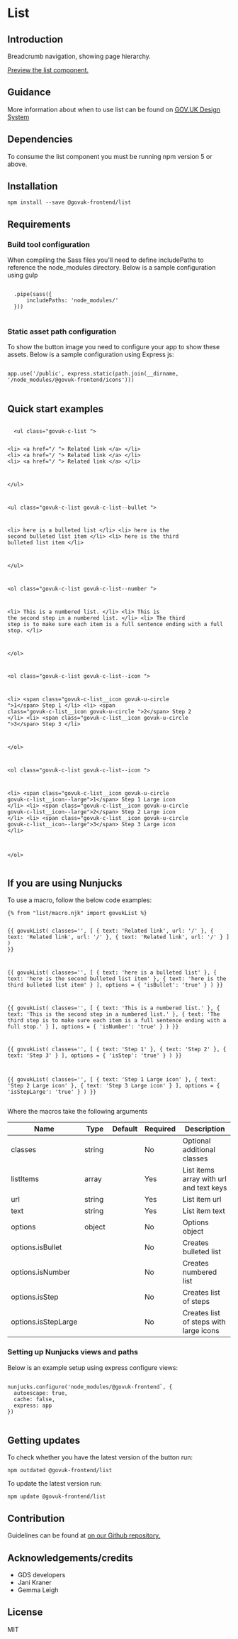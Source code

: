 


<h1 class="govuk-u-heading-36">
List
</h1>

<h2 class="govuk-u-heading-24">Introduction</h2>
<p class="govuk-u-core-24">
  Breadcrumb navigation, showing page hierarchy.
</p>


<p class="govuk-u-copy-19">
<a href="http://govuk-frontend-review.herokuapp.com/components/list/preview">Preview the list component.
</a>
</p>

<h2 class="govuk-u-heading-24">Guidance</h2>

<p class="govuk-u-copy-19">
  More information about when to use list can be found on <a href="http://www.linktodesignsystem.com/list" title="Link to read guidance on the use of list on Gov.uk Design system website">GOV.UK Design System</a>
</p>

<h2 class="govuk-u-heading-24">Dependencies</h2>

<p class="govuk-u-copy-19">To consume the list component you must be running npm version 5 or above. </p>

<p class="govuk-u-copy-19"></p>

<h2 class="govuk-u-heading-24">Installation</h2>
<pre><code>npm install --save @govuk-frontend/list</code></pre>

<h2 class="govuk-u-heading-24">Requirements</h2>
<h3 class="govuk-u-bold-19">Build tool configuration</h3>
<p class="govuk-u-copy-19">When compiling the Sass files you'll need to define includePaths to reference the node_modules directory. Below is a sample configuration using gulp</p>
<pre>
<code>
  .pipe(sass({
      includePaths: 'node_modules/'
  }))
</code>
</pre>

<h3 class="govuk-u-bold-19">Static asset path configuration</h3>
<p class="govuk-u-copy-19">To show the button image you need to configure your app to show these assets. Below is a sample configuration using Express js:</p>
<pre>
<code>
app.use('/public', express.static(path.join(__dirname, '/node_modules/@govuk-frontend/icons')))
</code>
</pre>

<h2 class="govuk-u-heading-24">Quick start examples</h2>
<p class="govuk-u-copy-19"></p>
<pre>
<code>
  &lt;ul class=&quot;govuk-c-list &quot;&gt;

  &lt;li&gt;
&lt;a href=&quot;/ &quot;&gt;        Related link
&lt;/a&gt;  &lt;/li&gt;
  &lt;li&gt;
&lt;a href=&quot;/ &quot;&gt;        Related link
&lt;/a&gt;  &lt;/li&gt;
  &lt;li&gt;
&lt;a href=&quot;/ &quot;&gt;        Related link
&lt;/a&gt;  &lt;/li&gt;

&lt;/ul&gt;


&lt;ul class=&quot;govuk-c-list govuk-c-list--bullet &quot;&gt;

  &lt;li&gt;
        here is a bulleted list
  &lt;/li&gt;
  &lt;li&gt;
        here is the second bulleted list item
  &lt;/li&gt;
  &lt;li&gt;
        here is the third bulleted list item
  &lt;/li&gt;

&lt;/ul&gt;


&lt;ol class=&quot;govuk-c-list govuk-c-list--number &quot;&gt;

  &lt;li&gt;
        This is a numbered list.
  &lt;/li&gt;
  &lt;li&gt;
        This is the second step in a numbered list.
  &lt;/li&gt;
  &lt;li&gt;
        The third step is to make sure each item is a full sentence ending with a full stop.
  &lt;/li&gt;

&lt;/ol&gt;


&lt;ol class=&quot;govuk-c-list govuk-c-list--icon &quot;&gt;

  &lt;li&gt;
      &lt;span class=&quot;govuk-c-list__icon govuk-u-circle &quot;&gt;1&lt;/span&gt;
      Step 1
  &lt;/li&gt;
  &lt;li&gt;
      &lt;span class=&quot;govuk-c-list__icon govuk-u-circle &quot;&gt;2&lt;/span&gt;
      Step 2
  &lt;/li&gt;
  &lt;li&gt;
      &lt;span class=&quot;govuk-c-list__icon govuk-u-circle &quot;&gt;3&lt;/span&gt;
      Step 3
  &lt;/li&gt;

&lt;/ol&gt;


&lt;ol class=&quot;govuk-c-list govuk-c-list--icon &quot;&gt;

  &lt;li&gt;
      &lt;span class=&quot;govuk-c-list__icon govuk-u-circle govuk-c-list__icon--large&quot;&gt;1&lt;/span&gt;
      Step 1 Large icon
  &lt;/li&gt;
  &lt;li&gt;
      &lt;span class=&quot;govuk-c-list__icon govuk-u-circle govuk-c-list__icon--large&quot;&gt;2&lt;/span&gt;
      Step 2 Large icon
  &lt;/li&gt;
  &lt;li&gt;
      &lt;span class=&quot;govuk-c-list__icon govuk-u-circle govuk-c-list__icon--large&quot;&gt;3&lt;/span&gt;
      Step 3 Large icon
  &lt;/li&gt;

&lt;/ol&gt;
</code>
</pre>


<h2 class="govuk-u-heading-24">If you are using Nunjucks</h2>
<p class="govuk-u-copy-19">To use a macro, follow the below code examples:</p>
<pre><code>{% from &quot;list/macro.njk&quot; import govukList %}

{{ govukList(
  classes=&#39;&#39;,
  [
    {
      text: &#39;Related link&#39;,
      url: &#39;/&#39;
    },
    {
      text: &#39;Related link&#39;,
      url: &#39;/&#39;
    },
    {
      text: &#39;Related link&#39;,
      url: &#39;/&#39;
    }
  ]
) }}

{{ govukList(
  classes=&#39;&#39;,
  [
    {
      text: &#39;here is a bulleted list&#39;
    },
    {
      text: &#39;here is the second bulleted list item&#39;
    },
    {
      text: &#39;here is the third bulleted list item&#39;
    }
  ],
  options = {
    &#39;isBullet&#39;: &#39;true&#39;
  }
) }}

{{ govukList(
  classes=&#39;&#39;,
  [
    {
      text: &#39;This is a numbered list.&#39;
    },
    {
      text: &#39;This is the second step in a numbered list.&#39;
    },
    {
      text: &#39;The third step is to make sure each item is a full sentence ending with a full stop.&#39;
    }
  ],
  options = {
    &#39;isNumber&#39;: &#39;true&#39;
  }
) }}

{{ govukList(
  classes=&#39;&#39;,
  [
    {
      text: &#39;Step 1&#39;
    },
    {
      text: &#39;Step 2&#39;
    },
    {
      text: &#39;Step 3&#39;
    }
  ],
  options = {
    &#39;isStep&#39;: &#39;true&#39;
  }
) }}

{{ govukList(
  classes=&#39;&#39;,
  [
    {
      text: &#39;Step 1 Large icon&#39;
    },
    {
      text: &#39;Step 2 Large icon&#39;
    },
    {
      text: &#39;Step 3 Large icon&#39;
    }
  ],
  options = {
    &#39;isStepLarge&#39;: &#39;true&#39;
  }
) }}
</code></pre>

<p class="govuk-u-copy-19">Where the macros take the following arguments</p>

<div>

<!-- TODO: Use the table macro here and pass it component argument data -->
| Name                | Type   | Default | Required | Description
|---                  |---     |---      |---       |---
| classes             | string |         | No       | Optional additional classes
| listItems           | array  |         | Yes      | List items array with url and text keys
| url                 | string |         | Yes      | List item url
| text                | string |         | Yes      | List item text
| options             | object |         | No       | Options object
| options.isBullet    |        |         | No       | Creates bulleted list
| options.isNumber    |        |         | No       | Creates numbered list
| options.isStep      |        |         | No       | Creates list of steps
| options.isStepLarge |        |         | No       | Creates list of steps with large icons

</div>

<h3 class="govuk-u-bold-19">Setting up Nunjucks views and paths</h3>
<p class="govuk-u-copy-19">Below is an example setup using express configure views:</p>
<pre>
<code>
nunjucks.configure('node_modules/@govuk-frontend`, {
  autoescape: true,
  cache: false,
  express: app
})
</code>
</pre>

<h2 class="govuk-u-heading-24">Getting updates</h2>

<p class="govuk-u-copy-19">To check whether you have the latest version of the button run:</p>

<pre><code>npm outdated @govuk-frontend/list</code></pre>

<p class="govuk-u-copy-19">To update the latest version run:</p>

<pre><code>npm update @govuk-frontend/list</code></pre>

<h2 class="govuk-u-heading-24">Contribution</h2>
<p class="govuk-u-copy-19">
  Guidelines can be found at <a href="https://github.com/alphagov/govuk-frontend/blob/master/CONTRIBUTING.md" title="link to contributing guidelines on our github repository">on our Github repository.</a>
</p>

<h2 class="govuk-u-heading-24">Acknowledgements/credits</h2>

<ul class="govuk-c-list ">

  <li>
        GDS developers
  </li>
  <li>
        Jani Kraner
  </li>
  <li>
        Gemma Leigh
  </li>

</ul>


<h2 class="govuk-u-heading-24">License</h2>
<p class="govuk-u-copy-19">MIT</p>
